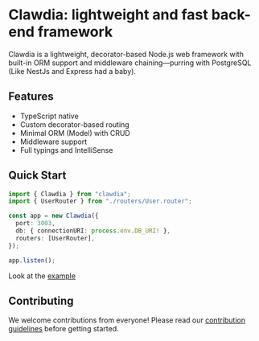 # Clawdia: lightweight and fast back-end framework

Clawdia is a lightweight, decorator-based Node.js web framework with built-in ORM support and middleware chaining—purring with PostgreSQL (Like NestJs and Express had a baby).

## Features
- TypeScript native
- Custom decorator-based routing
- Minimal ORM (Model) with CRUD
- Middleware support
- Full typings and IntelliSense

## Quick Start

```ts
import { Clawdia } from "clawdia";
import { UserRouter } from "./routers/User.router";

const app = new Clawdia({
  port: 3003,
  db: { connectionURI: process.env.DB_URI! },
  routers: [UserRouter],
});

app.listen();
```

Look at the [example](/src/examples)

## Contributing

We welcome contributions from everyone! Please read our [contribution guidelines](CONTRIBUTING.md) before getting started.
